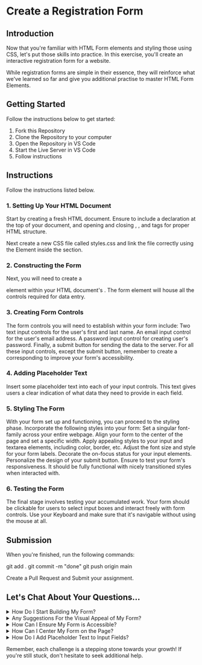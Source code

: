 # Create a Registration Form

## Introduction
Now that you're familiar with HTML Form elements and styling those using CSS, let's put those skills into practice. In this exercise, you'll create an interactive registration form for a website.

While registration forms are simple in their essence, they will reinforce what we've learned so far and give you additional practise to master HTML Form Elements.

## Getting Started
Follow the instructions below to get started:

1. Fork this Repository
2. Clone the Repository to your computer
3. Open the Repository in VS Code
4. Start the Live Server in VS Code 
5. Follow instructions 

## Instructions
Follow the instructions listed below.

### 1. Setting Up Your HTML Document
Start by creating a fresh HTML document. Ensure to include a <!DOCTYPE html> declaration at the top of your document, and opening and closing <html>, <head>, and <body> tags for proper HTML structure.

Next create a new CSS file called styles.css and link the file correctly using the <link> Element inside the <head> section. 

### 2. Constructing the Form
Next, you will need to create a ﻿<form>  element within your HTML document's <body>. The form element will house all the controls required for data entry.

### 3. Creating Form Controls
The form controls you will need to establish within your form include:
Two text input controls for the user's first and last name.
An email input control for the user's email address.
A password input control for creating user's password.
Finally, a submit button for sending the data to the server.
For all these input controls, except the submit button, remember to create a corresponding <label> to improve your form's accessibility.

### 4. Adding Placeholder Text
Insert some placeholder text into each of your input controls. This text gives users a clear indication of what data they need to provide in each field.

### 5. Styling The Form
With your form set up and functioning, you can proceed to the styling phase. Incorporate the following styles into your form:
Set a singular font-family across your entire webpage.
Align your form to the center of the page and set a specific width.
Apply appealing styles to your input and textarea elements, including color, border, etc.
Adjust the font size and style for your form labels.
Decorate the on-focus status for your input elements.
Personalize the design of your submit button.
Ensure to test your form's responsiveness. It should be fully functional with nicely transitioned styles when interacted with.

### 6. Testing the Form
The final stage involves testing your accumulated work. Your form should be clickable for users to select input boxes and interact freely with form controls. Use your Keyboard and make sure that it's navigable without using the mouse at all.

## Submission

When you're finished, run the following commands:

git add .
git commit -m "done"
git push origin main

Create a Pull Request and Submit your assignment.

## Let's Chat About Your Questions...

<details close>
<summary>How Do I Start Building My Form?</summary>

If you're unsure where to start with your form, begin by constructing the basic HTML structure. Add elements and attributes gradually, concentrating on the form content first. The styling part comes later with CSS.
</details>

<details close>
<summary>Any Suggestions For the Visual Appeal of My Form?</summary>

You know that they say... the sky is the limit! Or... try the Internet! You will likely find dozens of inspiration online. But remember, it's more imporant to get a functioning registration form, rather than the most beautiful one. 

Don't take too much time on finding inspiration.
</details>

<details close>
<summary>How Can I Ensure My Form is Accessible?</summary>

For accessibility, make sure each of your input fields has an associated <label>. This helps screen readers identify what each field is for. Also, ensure your color contrast is high enough for visually impaired users to read your text.
</details>

<details close>
<summary>How Can I Center My Form on the Page?</summary>

To center your form on the page, you can use CSS. If your form's width is defined, use `margin: auto;` to automatically adjust both the left and right margins and help center the form.
</details>

<details close>
<summary>How Do I Add Placeholder Text to Input Fields?</summary>

To add placeholder text to input fields, use the `placeholder` attribute in your <input> tags. For example, `<input type="text" placeholder="Enter your first name">` displays "Enter your first name" in the text box until the user starts typing.
</details>

Remember, each challenge is a stepping stone towards your growth! If you're still stuck, don't hesitate to seek additional help.